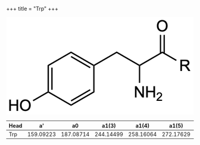 +++
title = "Trp"
+++

![](/img/Tyr.png?classes=border)

| Head           | a'        | a0        | a1(3)     | a1(4)     | a1(5)     | a1(Asn)   |
|----------------|-----------|-----------|-----------|-----------|-----------|-----------|
| Trp            | 159.09223 | 187.08714 | 244.14499 | 258.16064 | 272.17629 | 301.13007 |